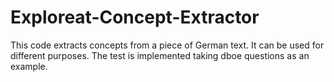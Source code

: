 # Exploreat-Concept-Extractor
This code extracts concepts from a piece of German text. It can be used for different purposes. The test is implemented taking dboe questions as an example.
